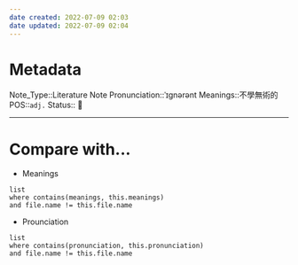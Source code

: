 ```yaml
---
date created: 2022-07-09 02:03
date updated: 2022-07-09 02:04
---
```


# Metadata

Note_Type::Literature Note
Pronunciation::ˈɪɡnərənt
Meanings::不學無術的
POS::`adj.`
Status:: 👶

---

# Compare with...

- Meanings

```dataview
list
where contains(meanings, this.meanings)
and file.name != this.file.name
```

- Prounciation

```dataview
list
where contains(pronunciation, this.pronunciation)
and file.name != this.file.name
```
